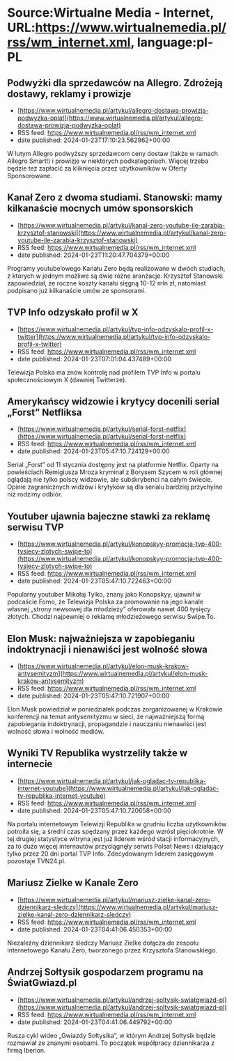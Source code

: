 # Source:Wirtualne Media - Internet, URL:https://www.wirtualnemedia.pl/rss/wm_internet.xml, language:pl-PL

## Podwyżki dla sprzedawców na Allegro. Zdrożeją dostawy, reklamy i prowizje
 - [https://www.wirtualnemedia.pl/artykul/allegro-dostawa-prowizja-podwyzka-oplat](https://www.wirtualnemedia.pl/artykul/allegro-dostawa-prowizja-podwyzka-oplat)
 - RSS feed: https://www.wirtualnemedia.pl/rss/wm_internet.xml
 - date published: 2024-01-23T17:10:23.562962+00:00

W lutym Allegro podwyższy sprzedawcom ceny dostaw (także w ramach Allegro Smart!) i prowizje w niektórych podkategoriach. Więcej trzeba będzie też zapłacić za kliknięcia przez użytkowników w Oferty Sponsorowane.

## Kanał Zero z dwoma studiami. Stanowski: mamy kilkanaście mocnych umów sponsorskich
 - [https://www.wirtualnemedia.pl/artykul/kanal-zero-youtube-ile-zarabia-krzysztof-stanowski](https://www.wirtualnemedia.pl/artykul/kanal-zero-youtube-ile-zarabia-krzysztof-stanowski)
 - RSS feed: https://www.wirtualnemedia.pl/rss/wm_internet.xml
 - date published: 2024-01-23T11:20:47.704379+00:00

Programy youtube’owego Kanału Zero będą realizowane w dwóch studiach, z których w jednym możliwe są dwie różne aranżacje. Krzysztof Stanowski zapowiedział, że roczne koszty kanału sięgną 10-12 mln zł, natomiast podpisano już kilkanaście umów ze sponsorami.

## TVP Info odzyskało profil w X
 - [https://www.wirtualnemedia.pl/artykul/tvp-info-odzyskalo-profil-x-twitter](https://www.wirtualnemedia.pl/artykul/tvp-info-odzyskalo-profil-x-twitter)
 - RSS feed: https://www.wirtualnemedia.pl/rss/wm_internet.xml
 - date published: 2024-01-23T07:01:04.437489+00:00

Telewizja Polska ma znów kontrolę nad profilem TVP Info w portalu społecznościowym X (dawniej Twitterze).

## Amerykańscy widzowie i krytycy docenili serial „Forst” Netfliksa
 - [https://www.wirtualnemedia.pl/artykul/serial-forst-netflix](https://www.wirtualnemedia.pl/artykul/serial-forst-netflix)
 - RSS feed: https://www.wirtualnemedia.pl/rss/wm_internet.xml
 - date published: 2024-01-23T05:47:10.724129+00:00

Serial „Forst” od 11 stycznia dostępny jest na platformie Netflix. Oparty na powieściach Remigiusza Mroza kryminał z Borysem Szycem w roli głównej oglądają nie tylko polscy widzowie, ale subskrybenci na całym świecie. Opinie zagranicznych widzów i krytyków są dla serialu bardziej przychylne niż rodzimy odbiór.

## Youtuber ujawnia bajeczne stawki za reklamę serwisu TVP
 - [https://www.wirtualnemedia.pl/artykul/konopskyy-promocja-tvp-400-tysiecy-zlotych-swipe-to](https://www.wirtualnemedia.pl/artykul/konopskyy-promocja-tvp-400-tysiecy-zlotych-swipe-to)
 - RSS feed: https://www.wirtualnemedia.pl/rss/wm_internet.xml
 - date published: 2024-01-23T05:47:10.722463+00:00

Popularny youtuber Mikołaj Tylko, znany jako Konopskyy, ujawnił w podcaście Fomo, że Telewizja Polska za promowanie na jego kanale własnej „strony newsowej dla młodzieży” oferowała nawet 400 tysięcy złotych. Chodzi najpewniej o reklamę młodzieżowego serwisu Swipe.To.

## Elon Musk: najważniejsza w zapobieganiu indoktrynacji i nienawiści jest wolność słowa
 - [https://www.wirtualnemedia.pl/artykul/elon-musk-krakow-antysemityzm](https://www.wirtualnemedia.pl/artykul/elon-musk-krakow-antysemityzm)
 - RSS feed: https://www.wirtualnemedia.pl/rss/wm_internet.xml
 - date published: 2024-01-23T05:47:10.721907+00:00

Elon Musk powiedział w poniedziałek podczas zorganizowanej w Krakowie konferencji na temat antysemityzmu w sieci, że najważniejszą formą zapobiegania indoktrynacji, propagandzie i nauczaniu nienawiści jest wolność słowa i wolność mediów.

## Wyniki TV Republika wystrzeliły także w internecie
 - [https://www.wirtualnemedia.pl/artykul/jak-ogladac-tv-republika-internet-youtube](https://www.wirtualnemedia.pl/artykul/jak-ogladac-tv-republika-internet-youtube)
 - RSS feed: https://www.wirtualnemedia.pl/rss/wm_internet.xml
 - date published: 2024-01-23T05:47:10.720658+00:00

Na portalu internetowym Telewizji Republika w grudniu liczba użytkowników potroiła się, a średni czas spędzany przez każdego wzrósł pięciokrotnie. W tej drugiej statystyce witryna jest już liderem wśród stacji informacyjnych, za to dużo więcej internautów przyciągnęły serwis Polsat News i działający tylko przez 20 dni portal TVP Info. Zdecydowanym liderem zasięgowym pozostaje TVN24.pl.

## Mariusz Zielke w Kanale Zero
 - [https://www.wirtualnemedia.pl/artykul/mariusz-zielke-kanal-zero-dziennikarz-sledczy](https://www.wirtualnemedia.pl/artykul/mariusz-zielke-kanal-zero-dziennikarz-sledczy)
 - RSS feed: https://www.wirtualnemedia.pl/rss/wm_internet.xml
 - date published: 2024-01-23T04:41:06.450353+00:00

Niezależny dziennikarz śledczy Mariusz Zielke dołącza do zespołu internetowego Kanału Zero, tworzonego przez Krzysztofa Stanowskiego.

## Andrzej Sołtysik gospodarzem programu na ŚwiatGwiazd.pl
 - [https://www.wirtualnemedia.pl/artykul/andrzej-soltysik-swiatgwiazd-pl](https://www.wirtualnemedia.pl/artykul/andrzej-soltysik-swiatgwiazd-pl)
 - RSS feed: https://www.wirtualnemedia.pl/rss/wm_internet.xml
 - date published: 2024-01-23T04:41:06.449792+00:00

Rusza cykl wideo „Gwiazdy Sołtysika”, w którym Andrzej Sołtysik będzie rozmawiał ze znanymi osobami. To początek współpracy dziennikarza z firmą Iberion.

